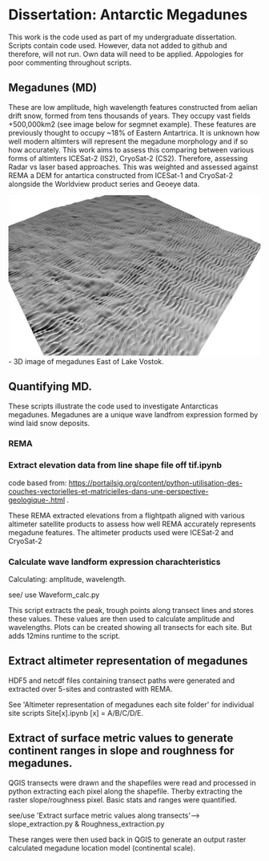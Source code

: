 # Dissertation: Antarctic Megadunes
This work is the code used as part of my undergraduate dissertation. Scripts contain code used. However, data not added to github and therefore, will not run. Own data will need to be applied. Appologies for poor commenting throughout scripts.

## Megadunes (MD)
These are low amplitude, high wavelength features constructed from aelian drift snow, formed from tens thousands of years. They occupy vast fields +500,000km2 (see image below for segmnet example). These features are previously thought to occupy ~18% of Eastern Antartrica. It is unknown how well modern altimters will represent the megadune morphology and if so how accurately. This work aims to assess this comparing between various forms of altimters ICESat-2 (IS2), CryoSat-2 (CS2). Therefore, assessing Radar vs laser based approaches. This was weighted and assessed against REMA a DEM for antartica constructed from ICESat-1 and CryoSat-2 alongside the Worldview product series and Geoeye data. 

<img src="3D MD fig copy.png" alt="Simply Easy Learning" width="800" height="320">
- 3D image of megadunes East of Lake Vostok.

## Quantifying MD.
These scripts illustrate the code used to investigate Antarcticas megadunes. Megadunes are a unique wave landfrom expression formed by wind laid snow deposits. 

### REMA

### Extract elevation data from line shape file off tif.ipynb
code based from: https://portailsig.org/content/python-utilisation-des-couches-vectorielles-et-matricielles-dans-une-perspective-geologique-.html .

These REMA extracted elevations from a flightpath aligned with various altimeter satellite products to assess how well REMA accurately represents megadune features. The altimeter products used were ICESat-2 and CryoSat-2

### Calculate wave landform expression charachteristics
Calculating: amplitude, wavelength.

see/ use Waveform_calc.py

This script extracts the peak, trough points along transect lines and stores these values. These values are then used to calculate amplitude and wavelengths.
Plots can be created showing all transects for each site. But adds 12mins runtime to the script.

## Extract altimeter representation of megadunes

HDF5 and netcdf files containing transect paths were generated and extracted over 5-sites and contrasted with REMA. 

See 'Altimeter representation of megadunes each site folder' for individual site scripts Site[x].ipynb [x] = A/B/C/D/E.

## Extract of surface metric values to generate continent ranges in slope and roughness for megadunes.

QGIS transects were drawn and the shapefiles were read and processed in python extracting each pixel along the shapefile. Therby extracting the raster slope/roughness pixel. Basic stats and ranges were quantified. 

see/use 'Extract surface metric values along transects'--> slope_extraction.py & Roughness_extraction.py

These ranges were then used back in QGIS to generate an output raster calculated megadune location model (continental scale).
